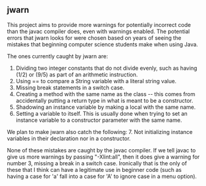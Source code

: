 jwarn
-----

This project aims to provide more warnings for potentially incorrect code than
the javac compiler does, even with warnings enabled.  The potential errors that
jwarn looks for were chosen based on years of seeing the mistakes that beginning
computer science students make when using Java.

The ones currently caught by jwarn are:
1. Dividing two integer constants that do not divide evenly, such as having
   (1/2) or (9/5) as part of an arithmetic instruction.
2. Using == to compare a String variable with a literal string value.
3. Missing break statements in a switch case.
4. Creating a method with the same name as the class -- this comes from
   accidentally putting a return type in what is meant to be a constructor.
5. Shadowing an instance variable by making a local with the same name.
6. Setting a variable to itself.  This is usually done when trying to
   set an instance variable to a constructor parameter with the same name.

We plan to make jwarn also catch the following:
7. Not initializing instance variables in their declaration nor in a
   constructor.

None of these mistakes are caught by the javac compiler.  If we tell javac to
give us more warnings by passing "-Xlint:all", then it does give a warning for
number 3, missing a break in a switch case.  Ironically that is the only of
these that I think can have a legitimate use in beginner code (such as having
a case for 'a' fall into a case for 'A' to ignore case in a menu option).



